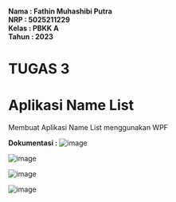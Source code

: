 **<br>Nama : Fathin Muhashibi Putra**
**<br>NRP : 5025211229**
**<br>Kelas : PBKK A**
**<br>Tahun : 2023**

# TUGAS 3
# Aplikasi Name List
Membuat Aplikasi Name List menggunakan WPF

**Dokumentasi :**
![image](https://github.com/fathinmputra/name_list/assets/103252800/2273a4ec-8bdc-49af-bacc-d66552b9a5de)


![image](https://github.com/fathinmputra/name_list/assets/103252800/487b647b-270d-4d73-acc7-777a426d46ed)


![image](https://github.com/fathinmputra/name_list/assets/103252800/d0d6fac4-d79f-46d7-a456-e0dc7c4f3741)


![image](https://github.com/fathinmputra/name_list/assets/103252800/a79898fd-a068-4538-9f64-12994139b36c)




